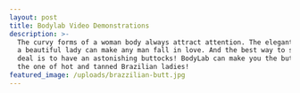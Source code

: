 ```yaml
---
layout: post
title: Bodylab Video Demonstrations
description: >-
  The curvy forms of a woman body always attract attention. The elegant gait of
  a beautiful lady can make any man fall in love. And the best way to seal the
  deal is to have an astonishing buttocks! BodyLab can make you the butt like
  the one of hot and tanned Brazilian ladies!
featured_image: /uploads/brazzilian-butt.jpg
---
```

